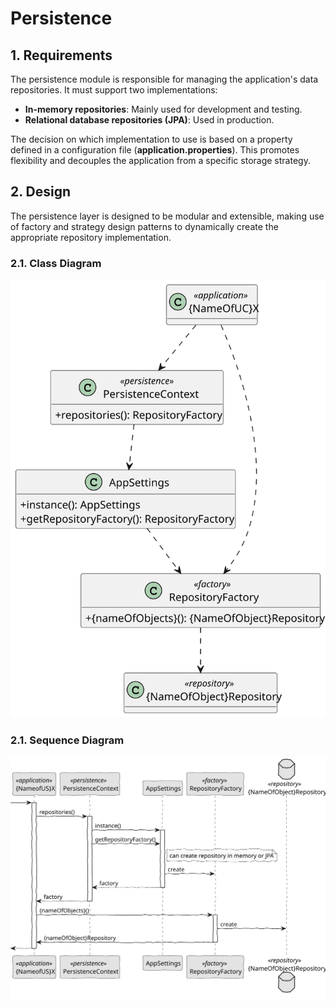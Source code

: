 # Persistence

## 1. Requirements

The persistence module is responsible for managing the application's data repositories. It must support two implementations:

- **In-memory repositories**: Mainly used for development and testing.
- **Relational database repositories (JPA)**: Used in production.

The decision on which implementation to use is based on a property defined in a configuration file (**application.properties**).
This promotes flexibility and decouples the application from a specific storage strategy.

## 2. Design

The persistence layer is designed to be modular and extensible, making use of factory and strategy design patterns to
dynamically create the appropriate repository implementation.

### 2.1. Class Diagram

![a class diagram](class-diagram.svg "A Class Diagram")

### 2.1. Sequence Diagram

![a sequence diagram](sequence-diagram.svg "A Sequence Diagram")